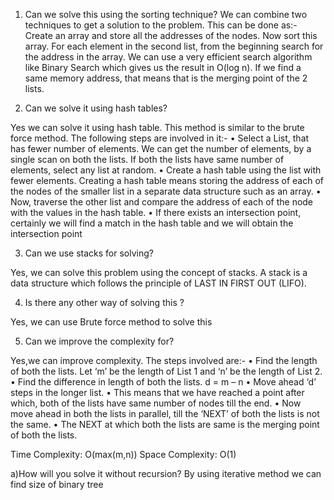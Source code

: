 1. Can we solve this using the sorting technique?
We can combine two techniques to get a solution to the problem. This can be done as:-
Create an array and store all the addresses of the nodes.
Now sort this array.
For each element in the second list, from the beginning search for the address in the array.
 We can use a very efficient search algorithm like Binary Search which gives us the result in O(log n).
If we find a same memory address, that means that is the merging point of the 2 lists.

2. Can we solve it using hash tables?

Yes we can solve it using hash table. This method is similar to the brute force method. The following steps are involved in it:-
•	Select a List, that has fewer number of elements. We can get the number of elements, by a single scan on both the lists. If both the lists have same number of elements, select any list at random.
•	Create a hash table using the list with fewer elements. Creating a hash table means storing the address of each of the nodes of the smaller list in a separate data structure such as an array.
•	Now, traverse the other list and compare the address of each of the node with the values in the hash table.
•	If there exists an intersection point, certainly we will find a match in the hash table and we will obtain the intersection point

3. Can we use stacks for solving?

Yes, we can solve this problem using the concept of stacks. A stack is a data structure which follows the principle of LAST IN FIRST OUT (LIFO).

4. Is there any other way of solving this ?

Yes, we can use Brute force method to solve this


5. Can we improve the complexity for?

Yes,we can improve complexity.
 The steps involved are:-
•	Find the length of both the lists. Let ‘m’ be the length of List 1 and ‘n’ be the length of List 2.
•	Find the difference in length of both the lists. d = m – n
•	Move ahead ‘d’ steps in the longer list.
•	This means that we have reached a point after which, both of the lists have same number of nodes till the end.
•	Now move ahead in both the lists in parallel, till the ‘NEXT’ of both the lists is not the same.
•	The NEXT at which both the lists are same is the merging point of both the lists.

Time Complexity: O(max(m,n))
Space Complexity: O(1)

a)How will you solve it without recursion?
 By using iterative method we can find size of binary tree

